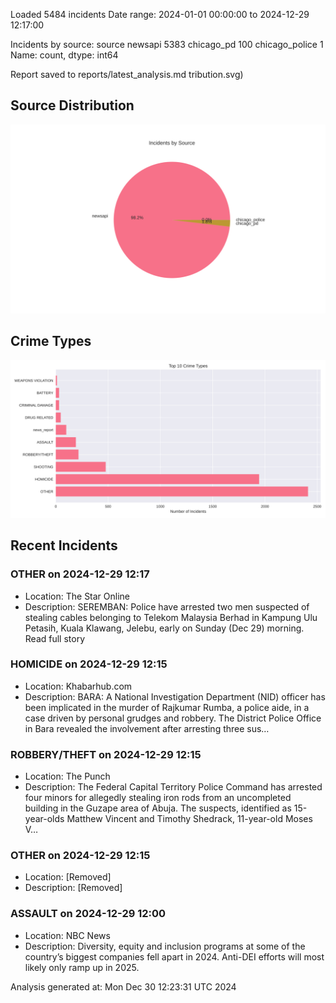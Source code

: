 
Loaded 5484 incidents
Date range: 2024-01-01 00:00:00 to 2024-12-29 12:17:00

Incidents by source:
source
newsapi           5383
chicago_pd         100
chicago_police       1
Name: count, dtype: int64

Report saved to reports/latest_analysis.md
tribution.svg)

## Source Distribution
![Source Distribution](images/source_distribution.svg)

## Crime Types
![Crime Types](images/crime_types.svg)

## Recent Incidents

### OTHER on 2024-12-29 12:17
- Location: The Star Online
- Description: SEREMBAN: Police have arrested two men suspected of stealing cables belonging to Telekom Malaysia Berhad in Kampung Ulu Petasih, Kuala Klawang, Jelebu, early on Sunday (Dec 29) morning. Read full story


### HOMICIDE on 2024-12-29 12:15
- Location: Khabarhub.com
- Description: BARA: A National Investigation Department (NID) officer has been implicated in the murder of Rajkumar Rumba, a police aide, in a case driven by personal grudges and robbery. The District Police Office in Bara revealed the involvement after arresting three sus…


### ROBBERY/THEFT on 2024-12-29 12:15
- Location: The Punch
- Description: The Federal Capital Territory Police Command has arrested four minors for allegedly stealing iron rods from an uncompleted building in the Guzape area of Abuja. The suspects, identified as 15-year-olds Matthew Vincent and Timothy Shedrack, 11-year-old Moses V…


### OTHER on 2024-12-29 12:15
- Location: [Removed]
- Description: [Removed]


### ASSAULT on 2024-12-29 12:00
- Location: NBC News
- Description: Diversity, equity and inclusion programs at some of the country’s biggest companies fell apart in 2024. Anti-DEI efforts will most likely only ramp up in 2025.

Analysis generated at: Mon Dec 30 12:23:31 UTC 2024
